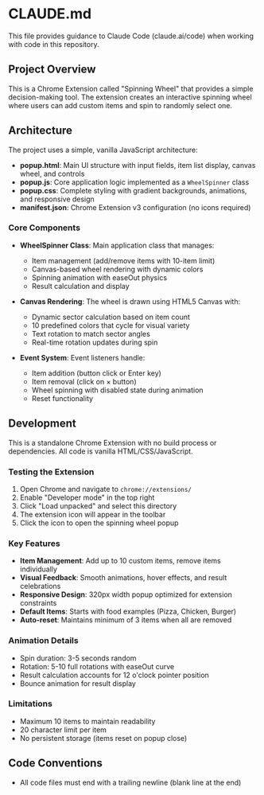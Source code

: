 # CLAUDE.md

This file provides guidance to Claude Code (claude.ai/code) when working with code in this repository.

## Project Overview

This is a Chrome Extension called "Spinning Wheel" that provides a simple decision-making tool. The extension creates an interactive spinning wheel where users can add custom items and spin to randomly select one.

## Architecture

The project uses a simple, vanilla JavaScript architecture:

- **popup.html**: Main UI structure with input fields, item list display, canvas wheel, and controls
- **popup.js**: Core application logic implemented as a `WheelSpinner` class
- **popup.css**: Complete styling with gradient backgrounds, animations, and responsive design
- **manifest.json**: Chrome Extension v3 configuration (no icons required)

### Core Components

- **WheelSpinner Class**: Main application class that manages:
  - Item management (add/remove items with 10-item limit)
  - Canvas-based wheel rendering with dynamic colors
  - Spinning animation with easeOut physics
  - Result calculation and display

- **Canvas Rendering**: The wheel is drawn using HTML5 Canvas with:
  - Dynamic sector calculation based on item count
  - 10 predefined colors that cycle for visual variety
  - Text rotation to match sector angles
  - Real-time rotation updates during spin

- **Event System**: Event listeners handle:
  - Item addition (button click or Enter key)
  - Item removal (click on × button)
  - Wheel spinning with disabled state during animation
  - Reset functionality

## Development

This is a standalone Chrome Extension with no build process or dependencies. All code is vanilla HTML/CSS/JavaScript.

### Testing the Extension

1. Open Chrome and navigate to `chrome://extensions/`
2. Enable "Developer mode" in the top right
3. Click "Load unpacked" and select this directory
4. The extension icon will appear in the toolbar
5. Click the icon to open the spinning wheel popup

### Key Features

- **Item Management**: Add up to 10 custom items, remove items individually
- **Visual Feedback**: Smooth animations, hover effects, and result celebrations
- **Responsive Design**: 320px width popup optimized for extension constraints
- **Default Items**: Starts with food examples (Pizza, Chicken, Burger)
- **Auto-reset**: Maintains minimum of 3 items when all are removed

### Animation Details

- Spin duration: 3-5 seconds random
- Rotation: 5-10 full rotations with easeOut curve
- Result calculation accounts for 12 o'clock pointer position
- Bounce animation for result display

### Limitations

- Maximum 10 items to maintain readability
- 20 character limit per item
- No persistent storage (items reset on popup close)

## Code Conventions

- All code files must end with a trailing newline (blank line at the end)